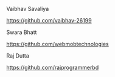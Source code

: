 Vaibhav Savaliya 

https://github.com/vaibhav-26199


Swara Bhatt

https://github.com/webmobtechnologies


Raj Dutta

https://github.com/rajprogrammerbd